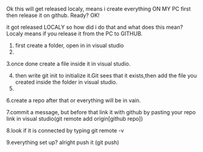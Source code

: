 Ok this will get released localy, means i create everything ON MY PC first then release it on github. Ready? OK!

it got released LOCALY so how did i do that and what does this mean?
Localy means if you release it from the PC to GITHUB. 

1. first create a folder, open in in visual studio
2. 
3.once done create a file inside it in visual studio.

4. then write git init to initialize it.Git sees that it exists,then add the file you created inside the folder in visual studio.
5. 
6.create a repo after that or everything will be in vain.

7.commit a message, but before that link it with github by pasting your repo link in visual studio(git remote add origin[github repo])

8.look if it is connected by typing git remote -v

9.everything set up? alright push it (git push)
